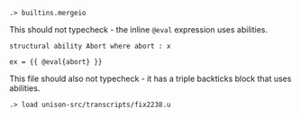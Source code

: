 
```ucm:hide
.> builtins.mergeio
```

This should not typecheck - the inline `@eval` expression uses abilities.

```unison:error
structural ability Abort where abort : x

ex = {{ @eval{abort} }}
```

This file should also not typecheck - it has a triple backticks block that uses abilities.

```ucm:error
.> load unison-src/transcripts/fix2238.u
```
